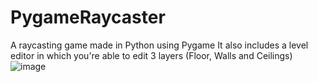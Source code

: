 # PygameRaycaster
A raycasting game made in Python using Pygame
It also includes a level editor in which you're able to edit 3 layers (Floor, Walls and Ceilings)
![image](https://github.com/user-attachments/assets/20766ca4-cd58-4a8c-be91-9146afb29174)
